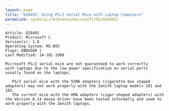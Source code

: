 ```yaml
---
layout: page
title: "Q28492: Using PS/2 Serial Mice with Laptop Computers"
permalink: /pubs/pc/reference/microsoft/kb/Q28492/
---
```


	Article: Q28492
	Product: Microsoft C
	Version(s): 1.0
	Operating System: MS-DOS
	Flags: ENDUSER |
	Last Modified: 14-JUL-1989
	
	Microsoft PS/2 serial mice are not guaranteed to work correctly
	with laptops due to the low power specification on serial ports
	usually found on the laptops.
	
	   PS/2 serial mice with the SSMA adapters (cigarette box shaped
	adapters) may not work properly with the Zenith laptop models 181 and
	183.
	   The current mice with the UMA adapters (cigar-shaped adapters) with
	the Version 6.14 mouse driver have been tested informally and seem to
	work properly with the Zenith laptops.

